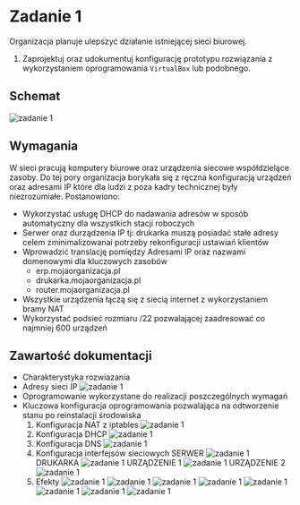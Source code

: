 # Zadanie 1

Organizacja planuje ulepszyć działanie istniejącej sieci biurowej.

1. Zaprojektuj oraz udokumentuj konfigurację prototypu rozwiązania z wykorzystaniem oprogramowania ``VirtualBox`` lub podobnego. 

## Schemat

![zadanie 1](office.svg)

## Wymagania

W sieci pracują komputery biurowe oraz urządzenia siecowe współdzielące zasoby. Do tej pory organizacja borykała się z ręczna konfiguracją urządzeń oraz adresami IP które dla ludzi z poza kadry technicznej były niezrozumiałe. Postanowiono:

* Wykorzystać usługę DHCP do nadawania adresów w sposób automatyczny dla wszystkich stacji roboczych
* Serwer oraz durządzenia IP tj: drukarka muszą posiadać stałe adresy celem zminimalizowanai potrzeby rekonfiguracji ustawiań klientów
* Wprowadzić translację pomiędzy Adresami IP oraz nazwami domenowymi dla kluczowych zasobów
   - erp.mojaorganizacja.pl
   - drukarka.mojaorganizacja.pl
   - router.mojaorganizacja.pl
* Wszystkie urządzenia łączą się z siecią internet z wykorzystaniem bramy NAT
* Wykorzystać podsieć rozmiaru /22 pozwalającej zaadresować co najmniej 600 urządzeń

## Zawartość dokumentacji

 * Charakterystyka rozwiazania 
 * Adresy sieci IP
 ![zadanie 1](zdj0.png)
 * Oprogramowanie wykorzystane do realizacji poszczególnych wymagań
 * Kluczowa konfiguracja oprogramowania pozwalająca na odtworzenie stanu po reinstalacji środowiska
    1. Konfiguracja NAT z iptables
    ![zadanie 1](zdj1.png)
    2. Konfiguracja DHCP
    ![zadanie 1](zdj2.png)
    3. Konfiguracja DNS
    ![zadanie 1](zdj3.png)
    4. Konfiguracja interfejsów sieciowych
    SERWER
    ![zadanie 1](zdj4_1.png)
    DRUKARKA
    ![zadanie 1](zdj4_2.png)
    URZĄDZENIE 1
    ![zadanie 1](zdj4_3.png)
    URZĄDZENIE 2
    ![zadanie 1](zdj4_4.png)
    5. Efekty
    ![zadanie 1](zdj5_1.png)
    ![zadanie 1](zdj5_2.png)
    ![zadanie 1](zdj5_3.png)
    ![zadanie 1](zdj5_4.png)
    ![zadanie 1](zdj5_5.png)
    ![zadanie 1](zdj5_6.png)
    ![zadanie 1](zdj5_7.png)
    ![zadanie 1](zdj5_8.png)

